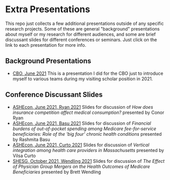 # Extra Presentations

This repo just collects a few additional presentations outside of any specific research projects. Some of these are general "background" presentations about myself or my research for different audiences, and some are brief discussant slides for different conferences or seminars. Just click on the link to each presentation for more info.

## Background Presentations

- [CBO, June 2021](cbo-20210615.html) This is a presentation I did for the CBO just to introduce myself to various teams during my visiting scholar position in 2021.


## Conference Discussant Slides

- [ASHEcon, June 2021, Ryan 2021](ashecon-2021-ryan.html) Slides for discussion of *How does insurance competition affect medical consumption?* presented by Conor Ryan
- [ASHEcon, June 2021, Basu 2021](ashecon-2021-basu.html) Slides for discussion of *Financial burdens of out-of-pocket spending among Medicare fee-for-service beneficiaries: Role of the 'big four' chronic health conditions* presented by Rashmita Basu
- [ASHEcon, June 2021, Curto 2021](ashecon-2021-curto.html) Slides for discussion of *Vertical integration among health care providers in Massachusetts* presented by Vilsa Curto
- [SHESG, October 2021, Wendling 2021](shesg-2021-wendling.html) Slides for discussion of *The Effect of Physician Group Mergers on the Health Outcomes of Medicare Beneficiaries* presented by Brett Wendling
